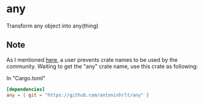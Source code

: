 # any
Transform any object into any(thing)

## Note
As I mentioned [here](https://github.com/rust-lang/crates.io/issues/6635), a 
user prevents crate names to be used by the community. Waiting to get the "any" 
crate name, use this crate as following:

In "Cargo.toml"
```toml
[dependencies]
any = { git = "https://github.com/antoninhrlt/any" }
```
